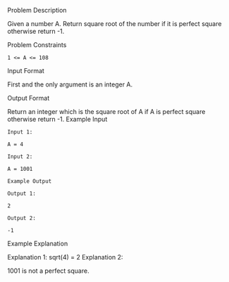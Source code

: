 Problem Description


Given a number A. Return square root of the number if it is perfect square otherwise return -1.

Problem Constraints

    
    1 <= A <= 108

Input Format

First and the only argument is an integer A.

Output Format

Return an integer which is the square root of A if A is perfect square otherwise return -1.
Example Input

    Input 1:
    
    A = 4
    
    Input 2:
    
    A = 1001
    
    Example Output
    
    Output 1:
    
    2
    
    Output 2:
    
    -1

Example Explanation


Explanation 1:
sqrt(4) = 2
Explanation 2:

1001 is not a perfect square.